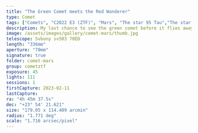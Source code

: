 ```yaml
---
title: "The Green Comet meets the Red Wanderer"
type: Comet
tags: ["Comets", "C2022 E3 (ZTF)", "Mars", "The star 95 Tau","The star τ Tau","94 Tau"]
description: My last chance to see the green comet before it flies away on its 50,000-year orbit was last night. Fortunately, a break in the clouds gave me the chance to capture it in the same field of view as Mars. Here are C/2022 E3 (ZTF) and Mars.
image: /assets/images/gallery/comet-mars/thumb.jpg
telescope: Svbony sv503 70ED
length: "336mm"
aperture: "70mm"
signature: true
folder: comet-mars
group: cometztf
exposure: 45
lights: 111
sessions: 1
firstCapture: 2023-02-11
lastCapture:
ra: "4h 45m 37.5s"
dec: "+23° 54' 21.621"
size: "179.05 x 114.409 arcmin"
radius: "1.771 deg"
scale: "1.716 arcsec/pixel"
---
```

